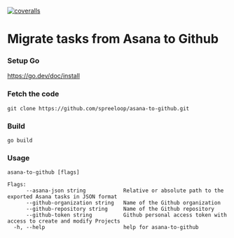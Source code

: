 [![coveralls](https://coveralls.io/repos/github/spreeloop/asana-to-github/badge.svg?branch=master)](https://coveralls.io/github/spreeloop/asana-to-github)

# Migrate tasks from Asana to Github

### Setup Go

https://go.dev/doc/install

### Fetch the code

```
git clone https://github.com/spreeloop/asana-to-github.git
```

### Build

```
go build
```

### Usage

```
asana-to-github [flags]

Flags:
      --asana-json string            Relative or absolute path to the exported Asana tasks in JSON format
      --github-organization string   Name of the Github organization
      --github-repository string     Name of the Github repository
      --github-token string          Github personal access token with access to create and modify Projects
  -h, --help                         help for asana-to-github
```
